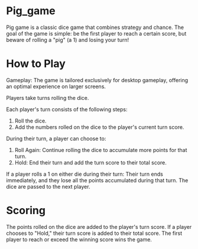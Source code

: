 # Pig_game
Pig game is a classic dice game that combines strategy and chance. The goal of the game is simple: be the first player to reach a certain score, but beware of rolling a "pig" (a 1) and losing your turn!

# How to Play
Gameplay:
The game is tailored exclusively for desktop gameplay, offering an optimal experience on larger screens.

Players take turns rolling the dice.

Each player's turn consists of the following steps:
1. Roll the dice.
2. Add the numbers rolled on the dice to the player's current turn score.
   
During their turn, a player can choose to:
1. Roll Again: Continue rolling the dice to accumulate more points for that turn.
2. Hold: End their turn and add the turn score to their total score.
   
If a player rolls a 1 on either die during their turn:
Their turn ends immediately, and they lose all the points accumulated during that turn.
The dice are passed to the next player.

# Scoring
The points rolled on the dice are added to the player's turn score.
If a player chooses to "Hold," their turn score is added to their total score.
The first player to reach or exceed the winning score wins the game.


